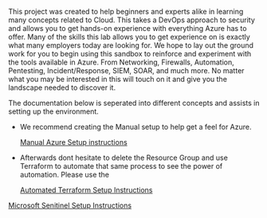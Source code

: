 This project was created to help beginners and experts alike in learning many concepts related to Cloud. This takes a DevOps approach to security and allows you to get hands-on experience with everything Azure has to offer. Many of the skills this lab allows you to get experience on is exactly what many employers today are looking for. We hope to lay out the ground work for you to begin using this sandbox to reinforce and experiment with the tools available in Azure. From Networking, Firewalls, Automation, Pentesting, Incident/Response, SIEM, SOAR, and much more. No matter what you may be interested in this will touch on it and give you the landscape needed to discover it. 

The documentation below is seperated into different concepts and assists in setting up the environment.

- We recommend creating the Manual setup to help get a feel for Azure.

  [Manual Azure Setup instructions](Documentation/Manual_Azure_Instructions.md)

- Afterwards dont hesitate to delete the Resource Group and use Terraform to automate that same process to see the power of automation. Please use the 

  [Automated Terraform Setup Instructions](Documentation/Terraform_Instruction.md)

[Microsoft Senitinel Setup Instructions](Documentation/Microsoft_Sentinel_Setup_Instruction.md)
